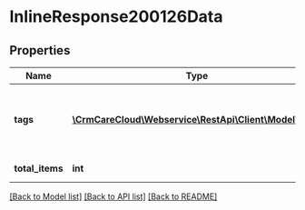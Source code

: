 # InlineResponse200126Data

## Properties
Name | Type | Description | Notes
------------ | ------------- | ------------- | -------------
**tags** | [**\CrmCareCloud\Webservice\RestApi\Client\Model\Tag[]**](Tag.md) | List of the all tags assigned to the resource rewards. | [optional] 
**total_items** | **int** | Count of all found tags | [optional] 

[[Back to Model list]](../../README.md#documentation-for-models) [[Back to API list]](../../README.md#documentation-for-api-endpoints) [[Back to README]](../../README.md)

